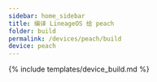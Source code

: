 ```yaml
---
sidebar: home_sidebar
title: 编译 LineageOS 给 peach
folder: build
permalink: /devices/peach/build
device: peach
---
```

{% include templates/device_build.md %}
